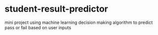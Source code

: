 # student-result-predictor
mini project using machine learning  decision making algorithm to predict pass or fail based on user inputs 
